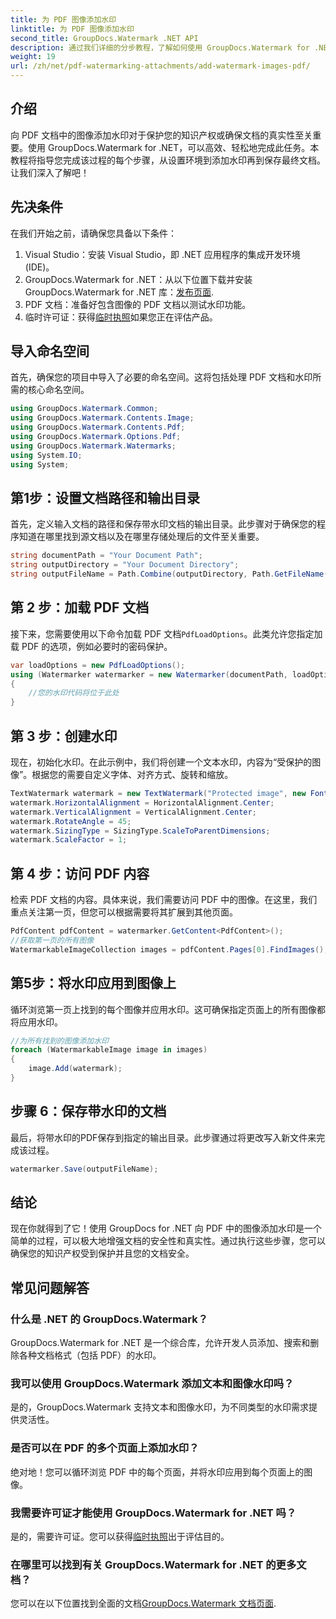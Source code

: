 ```yaml
---
title: 为 PDF 图像添加水印
linktitle: 为 PDF 图像添加水印
second_title: GroupDocs.Watermark .NET API
description: 通过我们详细的分步教程，了解如何使用 GroupDocs.Watermark for .NET 在 PDF 文档中的图像添加水印。轻松保护您的 PDF。
weight: 19
url: /zh/net/pdf-watermarking-attachments/add-watermark-images-pdf/
---
```

## 介绍
向 PDF 文档中的图像添加水印对于保护您的知识产权或确保文档的真实性至关重要。使用 GroupDocs.Watermark for .NET，可以高效、轻松地完成此任务。本教程将指导您完成该过程的每个步骤，从设置环境到添加水印再到保存最终文档。让我们深入了解吧！
## 先决条件
在我们开始之前，请确保您具备以下条件：
1. Visual Studio：安装 Visual Studio，即 .NET 应用程序的集成开发环境 (IDE)。
2.  GroupDocs.Watermark for .NET：从以下位置下载并安装 GroupDocs.Watermark for .NET 库：[发布页面](https://releases.groupdocs.com/Watermark/net/).
3. PDF 文档：准备好包含图像的 PDF 文档以测试水印功能。
4. 临时许可证：获得[临时执照](https://purchase.groupdocs.com/temporary-license/)如果您正在评估产品。
## 导入命名空间
首先，确保您的项目中导入了必要的命名空间。这将包括处理 PDF 文档和水印所需的核心命名空间。
```csharp
using GroupDocs.Watermark.Common;
using GroupDocs.Watermark.Contents.Image;
using GroupDocs.Watermark.Contents.Pdf;
using GroupDocs.Watermark.Options.Pdf;
using GroupDocs.Watermark.Watermarks;
using System.IO;
using System;
```
## 第1步：设置文档路径和输出目录
首先，定义输入文档的路径和保存带水印文档的输出目录。此步骤对于确保您的程序知道在哪里找到源文档以及在哪里存储处理后的文件至关重要。
```csharp
string documentPath = "Your Document Path";
string outputDirectory = "Your Document Directory";
string outputFileName = Path.Combine(outputDirectory, Path.GetFileName(documentPath));
```
## 第 2 步：加载 PDF 文档
接下来，您需要使用以下命令加载 PDF 文档`PdfLoadOptions`。此类允许您指定加载 PDF 的选项，例如必要时的密码保护。
```csharp
var loadOptions = new PdfLoadOptions();
using (Watermarker watermarker = new Watermarker(documentPath, loadOptions))
{
    //您的水印代码将位于此处
}
```
## 第 3 步：创建水印
现在，初始化水印。在此示例中，我们将创建一个文本水印，内容为“受保护的图像”。根据您的需要自定义字体、对齐方式、旋转和缩放。
```csharp
TextWatermark watermark = new TextWatermark("Protected image", new Font("Arial", 8));
watermark.HorizontalAlignment = HorizontalAlignment.Center;
watermark.VerticalAlignment = VerticalAlignment.Center;
watermark.RotateAngle = 45;
watermark.SizingType = SizingType.ScaleToParentDimensions;
watermark.ScaleFactor = 1;
```
## 第 4 步：访问 PDF 内容
检索 PDF 文档的内容。具体来说，我们需要访问 PDF 中的图像。在这里，我们重点关注第一页，但您可以根据需要将其扩展到其他页面。
```csharp
PdfContent pdfContent = watermarker.GetContent<PdfContent>();
//获取第一页的所有图像
WatermarkableImageCollection images = pdfContent.Pages[0].FindImages();
```
## 第5步：将水印应用到图像上
循环浏览第一页上找到的每个图像并应用水印。这可确保指定页面上的所有图像都将应用水印。
```csharp
//为所有找到的图像添加水印
foreach (WatermarkableImage image in images)
{
    image.Add(watermark);
}
```
## 步骤 6：保存带水印的文档
最后，将带水印的PDF保存到指定的输出目录。此步骤通过将更改写入新文件来完成该过程。
```csharp
watermarker.Save(outputFileName);
```
## 结论
现在你就得到了它！使用 GroupDocs for .NET 向 PDF 中的图像添加水印是一个简单的过程，可以极大地增强文档的安全性和真实性。通过执行这些步骤，您可以确保您的知识产权受到保护并且您的文档安全。
## 常见问题解答
### 什么是 .NET 的 GroupDocs.Watermark？
GroupDocs.Watermark for .NET 是一个综合库，允许开发人员添加、搜索和删除各种文档格式（包括 PDF）的水印。
### 我可以使用 GroupDocs.Watermark 添加文本和图像水印吗？
是的，GroupDocs.Watermark 支持文本和图像水印，为不同类型的水印需求提供灵活性。
### 是否可以在 PDF 的多个页面上添加水印？
绝对地！您可以循环浏览 PDF 中的每个页面，并将水印应用到每个页面上的图像。
### 我需要许可证才能使用 GroupDocs.Watermark for .NET 吗？
是的，需要许可证。您可以获得[临时执照](https://purchase.groupdocs.com/temporary-license/)出于评估目的。
### 在哪里可以找到有关 GroupDocs.Watermark for .NET 的更多文档？
您可以在以下位置找到全面的文档[GroupDocs.Watermark 文档页面](https://tutorials.groupdocs.com/Watermark/net/).